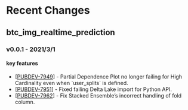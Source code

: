 # Recent Changes

## btc_img_realtime_prediction

### v0.0.1 - 2021/3/1

#### key features 
<ul>
<li>[<a href='https://h2oai.atlassian.net/browse/PUBDEV-7949'>PUBDEV-7949</a>] -         Partial Dependence Plot no longer failing for High Cardinality even when `user_splits` is defined.
</li>
<li>[<a href='https://h2oai.atlassian.net/browse/PUBDEV-7951'>PUBDEV-7951</a>] -         Fixed failing Delta Lake import for Python API.
</li>
<li>[<a href='https://h2oai.atlassian.net/browse/PUBDEV-7962'>PUBDEV-7962</a>] -         Fix Stacked Ensemble’s incorrect handling of fold column.
</li>
</ul>
